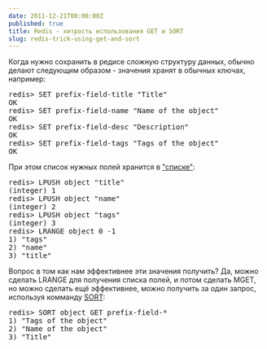 ```yaml
---
date: 2011-12-21T00:00:00Z
published: true
title: Redis - хитрость использования GET и SORT
slug: redis-trick-using-get-and-sort
---
```


Когда нужно сохранить в редисе сложную структуру данных, обычно делают следующим образом - значения хранят в обычных
ключах, например:
<pre class="brush:plain">
redis> SET prefix-field-title "Title"
OK
redis> SET prefix-field-name "Name of the object"
OK
redis> SET prefix-field-desc "Description"
OK
redis> SET prefix-field-tags "Tags of the object"
OK
</pre>

При этом список нужных полей хранится в ["списке"](http://redis.io/topics/data-types#lists):
<pre class="brush:plain">
redis> LPUSH object "title"
(integer) 1
redis> LPUSH object "name"
(integer) 2
redis> LPUSH object "tags"
(integer) 3
redis> LRANGE object 0 -1
1) "tags"
2) "name"
3) "title"
</pre>

Вопрос в том как нам эффективнее эти значения получить? Да, можно сделать LRANGE для получения списка полей, и потом
сделать MGET, но можно сделать ещё эффективнее, можно получить за один запрос, используя комманду [SORT](http://redis.io/commands/sort):
<pre class="brush:plain">
redis> SORT object GET prefix-field-*
1) "Tags of the object"
2) "Name of the object"
3) "Title"
</pre>
